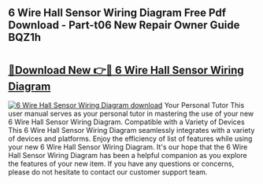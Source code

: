 ## 6 Wire Hall Sensor Wiring Diagram Free Pdf Download - Part-t06 New Repair Owner Guide BQZ1h

# <h2><a href="http://dfr5hg1.blite.top/?on=6+Wire+Hall+Sensor+Wiring+Diagram">🔗Download New 👉🔴 6 Wire Hall Sensor Wiring Diagram</a></h2>

[![6 Wire Hall Sensor Wiring Diagram download](https://i.imgur.com/lujVjoI.png)](http://dfr5hg1.blite.top/?on=6+Wire+Hall+Sensor+Wiring+Diagram)
Your Personal Tutor This user manual serves as your personal tutor in mastering the use of your new 6 Wire Hall Sensor Wiring Diagram. Compatible with a Variety of Devices This 6 Wire Hall Sensor Wiring Diagram seamlessly integrates with a variety of devices and platforms. Enjoy the efficiency of list of features while using your new 6 Wire Hall Sensor Wiring Diagram. It's our hope that the 6 Wire Hall Sensor Wiring Diagram has been a helpful companion as you explore the features of your new item. If you have any questions or concerns, please do not hesitate to contact our customer support team.
